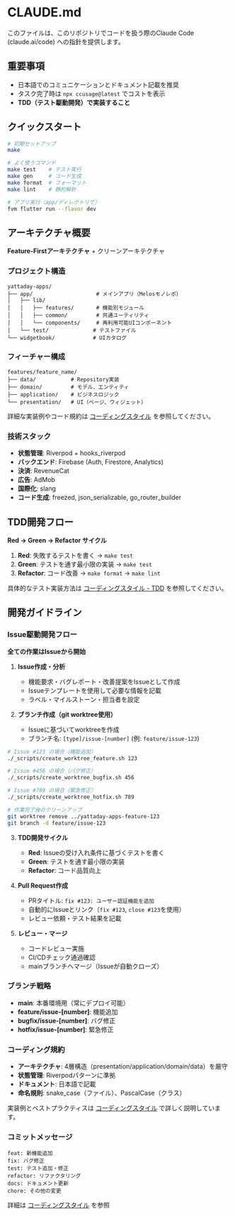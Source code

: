 # CLAUDE.md

このファイルは、このリポジトリでコードを扱う際のClaude Code (claude.ai/code) への指針を提供します。

## **重要事項**

- 日本語でのコミュニケーションとドキュメント記載を推奨
- タスク完了時は `npx ccusage@latest` でコストを表示
- **TDD（テスト駆動開発）で実装すること**

## クイックスタート

```bash
# 初期セットアップ
make

# よく使うコマンド
make test    # テスト実行
make gen     # コード生成
make format  # フォーマット
make lint    # 静的解析

# アプリ実行（app/ディレクトリで）
fvm flutter run --flavor dev
```

## アーキテクチャ概要

**Feature-Firstアーキテクチャ** + クリーンアーキテクチャ

### プロジェクト構造

```
yattaday-apps/
├── app/                    # メインアプリ（Melosモノレポ）
│   ├── lib/
│   │   ├── features/       # 機能別モジュール
│   │   ├── common/         # 共通ユーティリティ
│   │   └── components/     # 再利用可能UIコンポーネント
│   └── test/              # テストファイル
└── widgetbook/            # UIカタログ
```

### フィーチャー構成

```
features/feature_name/
├── data/           # Repository実装
├── domain/         # モデル、エンティティ  
├── application/    # ビジネスロジック
└── presentation/   # UI（ページ、ウィジェット）
```

詳細な実装例やコード規約は [コーディングスタイル](_docs/10_cording_style_flutter.md) を参照してください。

### 技術スタック

- **状態管理**: Riverpod + hooks_riverpod
- **バックエンド**: Firebase (Auth, Firestore, Analytics)
- **決済**: RevenueCat
- **広告**: AdMob
- **国際化**: slang
- **コード生成**: freezed, json_serializable, go_router_builder

## TDD開発フロー

**Red → Green → Refactor サイクル**

1. **Red**: 失敗するテストを書く → `make test`
2. **Green**: テストを通す最小限の実装 → `make test`  
3. **Refactor**: コード改善 → `make format` → `make lint`

具体的なテスト実装方法は [コーディングスタイル - TDD](_docs/10_cording_style_flutter.md#tddテスト駆動開発) を参照してください。

## 開発ガイドライン

### Issue駆動開発フロー

**全ての作業はIssueから開始**

1. **Issue作成・分析**
   - 機能要求・バグレポート・改善提案をIssueとして作成
   - Issueテンプレートを使用して必要な情報を記載
   - ラベル・マイルストーン・担当者を設定

2. **ブランチ作成（git worktree使用）**
   - Issueに基づいてworktreeを作成
   - ブランチ名: `[type]/issue-[number]` (例: `feature/issue-123`)

```bash
# Issue #123 の場合（機能追加）
./_scripts/create_worktree_feature.sh 123

# Issue #456 の場合（バグ修正）
./_scripts/create_worktree_bugfix.sh 456

# Issue #789 の場合（緊急修正）
./_scripts/create_worktree_hotfix.sh 789

# 作業完了後のクリーンアップ
git worktree remove ../yattaday-apps-feature-123
git branch -d feature/issue-123
```

3. **TDD開発サイクル**
   - **Red**: Issueの受け入れ条件に基づくテストを書く
   - **Green**: テストを通す最小限の実装
   - **Refactor**: コード品質向上

4. **Pull Request作成**
   - PRタイトル: `fix #123: ユーザー認証機能を追加`
   - 自動的にIssueとリンク（`fix #123`, `close #123`を使用）
   - レビュー依頼・テスト結果を記載

5. **レビュー・マージ**
   - コードレビュー実施
   - CI/CDチェック通過確認
   - mainブランチへマージ（Issueが自動クローズ）

### ブランチ戦略

- **main**: 本番環境用（常にデプロイ可能）
- **feature/issue-[number]**: 機能追加
- **bugfix/issue-[number]**: バグ修正
- **hotfix/issue-[number]**: 緊急修正

### コーディング規約

- **アーキテクチャ**: 4層構造（presentation/application/domain/data）を厳守
- **状態管理**: Riverpodパターンに準拠
- **ドキュメント**: 日本語で記載
- **命名規則**: snake_case（ファイル）、PascalCase（クラス）

実装例とベストプラクティスは [コーディングスタイル](_docs/10_cording_style_flutter.md) で詳しく説明しています。

### コミットメッセージ

```
feat: 新機能追加
fix: バグ修正
test: テスト追加・修正
refactor: リファクタリング
docs: ドキュメント更新
chore: その他の変更
```

詳細は [コーディングスタイル](_docs/10_cording_style_flutter.md) を参照
